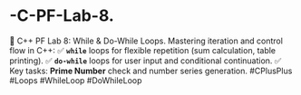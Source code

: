# -C-PF-Lab-8.
🔁 C++ PF Lab 8: While &amp; Do-While Loops.  Mastering iteration and control flow in C++: ✅ **`while`** loops for flexible repetition (sum calculation, table printing). ✅ **`do-while`** loops for user input and conditional continuation.  ✅ Key tasks: **Prime Number** check and number series generation.   #CPlusPlus #Loops #WhileLoop #DoWhileLoop
